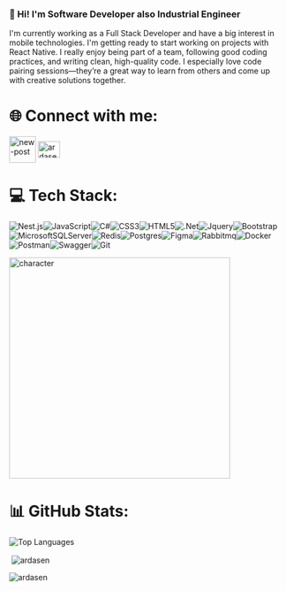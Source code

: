 ### 👋 Hi! I'm **Software Developer** also **Industrial Engineer**
I'm currently working as a Full Stack Developer and have a big interest in mobile technologies. I'm getting ready to start working on projects with React Native. I really enjoy being part of a team, following good coding practices, and writing clean, high-quality code. I especially love code pairing sessions—they’re a great way to learn from others and come up with creative solutions together.

# 🌐 Connect with me:
<p align="left">
  <a href="mailto:ardasen.96@gmail.com" target="blank"><img align="center" src="https://img.icons8.com/fluency/48/new-post.png" height="48" width="48" alt="new-post"/></a>
  <a href="https://www.linkedin.com/in/arda-sen/" target="blank"><img align="center" src="https://raw.githubusercontent.com/rahuldkjain/github-profile-readme-generator/master/src/images/icons/Social/linked-in-alt.svg" alt="ardasen" height="30" width="40" /></a>
</p>

# 💻 Tech Stack:
![Nest.js](https://img.shields.io/badge/-NestJs-ea2845?style=flat-square&logo=nestjs&logoColor=white)![JavaScript](https://img.shields.io/badge/JavaScript-323330?style=for-the-badge&logo=javascript&logoColor=F7DF1E)![C#](https://img.shields.io/badge/c%23-%23239120.svg?style=for-the-badge&logo=c-sharp&logoColor=white)![CSS3](https://img.shields.io/badge/css3-%231572B6.svg?style=for-the-badge&logo=css3&logoColor=white)![HTML5](https://img.shields.io/badge/HTML5-E34F26?style=for-the-badge&logo=html5&logoColor=white)![.Net](https://img.shields.io/badge/.NET-5C2D91?style=for-the-badge&logo=.net&logoColor=white)![Jquery](https://img.shields.io/badge/jQuery-0769AD?style=for-the-badge&logo=jquery&logoColor=white)![Bootstrap](https://img.shields.io/badge/bootstrap-%23563D7C.svg?style=for-the-badge&logo=bootstrap&logoColor=white)![MicrosoftSQLServer](https://img.shields.io/badge/Microsoft%20SQL%20Server-CC2927?style=for-the-badge&logo=microsoft%20sql%20server&logoColor=white)![Redis](https://img.shields.io/badge/redis-%23DD0031.svg?style=for-the-badge&logo=redis&logoColor=white)![Postgres](https://img.shields.io/badge/postgres-%23316192.svg?style=for-the-badge&logo=postgresql&logoColor=white)![Figma](https://img.shields.io/badge/Figma-F24E1E?style=for-the-badge&logo=figma&logoColor=white)![Rabbitmq](https://img.shields.io/badge/rabbitmq-%23FF6600.svg?&style=for-the-badge&logo=rabbitmq&logoColor=white)![Docker](https://img.shields.io/badge/docker-%230db7ed.svg?style=for-the-badge&logo=docker&logoColor=white)![Postman](https://img.shields.io/badge/Postman-FF6C37?style=for-the-badge&logo=postman&logoColor=white)![Swagger](https://img.shields.io/badge/-Swagger-%23Clojure?style=for-the-badge&logo=swagger&logoColor=white)![Git](https://img.shields.io/badge/GIT-E44C30?style=for-the-badge&logo=git&logoColor=white)

 <img src="https://github.com/ardasenn/ardasenn/assets/106491131/8bd84767-07b1-43df-a745-245d0bfd46f5" width="400" height="400" alt="character"/>

# 📊 GitHub Stats:

<p><img src="https://github-readme-stats.vercel.app/api/top-langs/?username=ardasenn&langs_count=5&hide=csharp&title_color=6366f1&text_color=ffffff&icon_color=6366f1&bg_color=1c1917&hide_border=true&locale=en&custom_title=Top%20%Languages" alt="Top Languages" /></p>



<p>&nbsp;<img align="center" src="https://github-readme-stats.vercel.app/api?username=ardasenn&show_icons=true&theme=dark" alt="ardasen"/></p>

<p><img align="left" src="https://github-readme-streak-stats.herokuapp.com/?user=ardasenn&theme=dark&hide_border=false" alt="ardasen" /></p>
